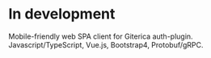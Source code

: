 In development
==============

Mobile-friendly web SPA client for Giterica auth-plugin. Javascript/TypeScript, Vue.js, Bootstrap4, Protobuf/gRPC.
